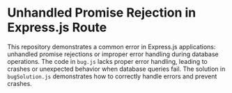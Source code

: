 # Unhandled Promise Rejection in Express.js Route

This repository demonstrates a common error in Express.js applications: unhandled promise rejections or improper error handling during database operations.  The code in `bug.js` lacks proper error handling, leading to crashes or unexpected behavior when database queries fail. The solution in `bugSolution.js` demonstrates how to correctly handle errors and prevent crashes.